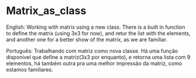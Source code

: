# Matrix_as_class
English:
 Working with matrix using a new class.
 There is a built in function to define the matrix (using 3x3 for now), and retur the list with the elements, and another one for a better show of the matrix, as we are familiar.

Português:
Trabalhando com matriz como nova classe.
Há uma função disponível que define a matriz(3x3 por enquanto), e retorna uma lista com 9 elementos, há também outra pra uma melhor impressão da matriz, como estamos familiares.